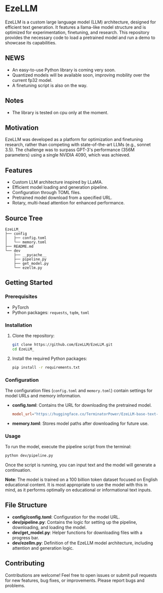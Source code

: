 # EzeLLM

EzeLLM is a custom large language model (LLM) architecture, designed for efficient text generation. It features a llama-like model structure and is optimized for experimentation, finetuning, and research. This repository provides the necessary code to load a pretrained model and run a demo to showcase its capabilities.

## NEWS
- An easy-to-use Python library is coming very soon.
- Quantized models will be available soon, improving mobility over the current fp32 model.
- A finetuning script is also on the way.

## Notes
- The library is tested on cpu only at the moment. 
## Motivation

EzeLLM was developed as a platform for optimization and finetuning research, rather than competing with state-of-the-art LLMs (e.g., sonnet 3.5). The challenge was to surpass GPT-3's performance (356M parameters) using a single NVIDIA 4090, which was achieved.

## Features

- Custom LLM architecture inspired by LLaMA.
- Efficient model loading and generation pipeline.
- Configuration through TOML files.
- Pretrained model download from a specified URL.
- Rotary, multi-head attention for enhanced performance.

## Source Tree

```
EzeLLM_
├── config
│   ├── config.toml
│   └── memory.toml
├── README.md
└── dev
    ├── __pycache__
    ├── pipeline.py
    ├── get_model.py
    └── ezellm.py
```

## Getting Started

### Prerequisites

- PyTorch
- Python packages: `requests`, `tqdm`, `toml`

### Installation

1. Clone the repository:

   ```bash
   git clone https://github.com/EzeLLM/EzeLLM.git
   cd EzeLLM_
   ```

2. Install the required Python packages:

   ```bash
   pip install -r requirements.txt
   ```

### Configuration

The configuration files (`config.toml` and `memory.toml`) contain settings for model URLs and memory information.

- **config.toml**: Contains the URL for downloading the pretrained model.
  
  ```toml
  model_url="https://huggingface.co/TerminatorPower/EzeLLM-base-text-fp32/resolve/main/model.pt"
  ```

- **memory.toml**: Stores model paths after downloading for future use.

### Usage

To run the model, execute the pipeline script from the terminal:

```bash
python dev/pipeline.py
```

Once the script is running, you can input text and the model will generate a continuation. 

**Note**: The model is trained on a 100 billion token dataset focused on English educational content. It is most appropriate to use the model with this in mind, as it performs optimally on educational or informational text inputs.


## File Structure

- **config/config.toml**: Configuration for the model URL.
- **dev/pipeline.py**: Contains the logic for setting up the pipeline, downloading, and loading the model.
- **dev/get_model.py**: Helper functions for downloading files with a progress bar.
- **dev/ezellm.py**: Definition of the EzeLLM model architecture, including attention and generation logic.

## Contributing

Contributions are welcome! Feel free to open issues or submit pull requests for new features, bug fixes, or improvements.
Please report bugs and problems.